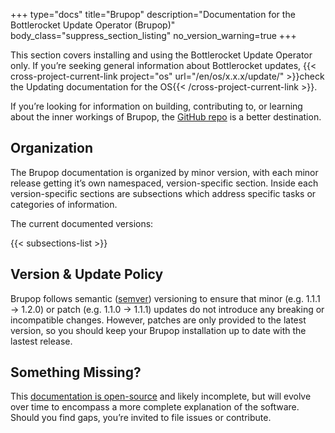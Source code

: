 +++
type="docs"
title="Brupop"
description="Documentation for the Bottlerocket Update Operator (Brupop)"
body_class="suppress_section_listing"
no_version_warning=true
+++


This section covers installing and using the Bottlerocket Update Operator only. If you’re seeking general information about Bottlerocket updates, {{< cross-project-current-link project="os" url="/en/os/x.x.x/update/" >}}check the Updating documentation for the OS{{< /cross-project-current-link >}}.

If you’re looking for information on building, contributing to, or learning about the inner workings of Brupop, the [GitHub repo](https://github.com/bottlerocket-os/bottlerocket-update-operator) is a better destination.

## Organization

The Brupop documentation is organized by minor version, with each minor release getting it’s own namespaced, version-specific section. Inside each version-specific sections are subsections which address specific tasks or categories of information.

The current documented versions:

{{< subsections-list >}}

## Version & Update Policy

Brupop follows semantic ([semver](https://semver.org/)) versioning to ensure that minor (e.g. 1.1.1 -> 1.2.0) or patch (e.g. 1.1.0 -> 1.1.1) updates do not introduce any breaking or incompatible changes.
However, patches are only provided to the latest version, so you should keep your Brupop installation up to date with the lastest release.

## Something Missing?

This [documentation is open-source](https://github.com/bottlerocket-os/bottlerocket-project-website/tree/main/content/en/brupop) and likely incomplete, but will evolve over time to encompass a more complete explanation of the software. Should you find gaps, you’re invited to file issues or contribute.

